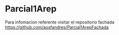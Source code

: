 # Parcial1Arep

Para infomacion referente visitar el repositorio fachada https://github.com/aosfandres/Parcial1ArepFachada 

